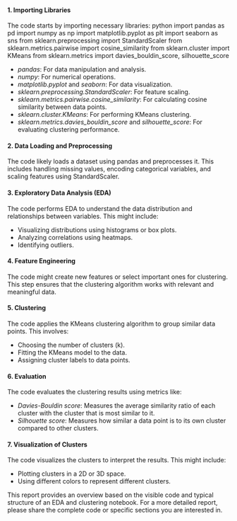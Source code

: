 #### 1. Importing Libraries
The code starts by importing necessary libraries:
python
import pandas as pd
import numpy as np
import matplotlib.pyplot as plt
import seaborn as sns
from sklearn.preprocessing import StandardScaler
from sklearn.metrics.pairwise import cosine_similarity
from sklearn.cluster import KMeans
from sklearn.metrics import davies_bouldin_score, silhouette_score

- *pandas*: For data manipulation and analysis.
- *numpy*: For numerical operations.
- *matplotlib.pyplot* and *seaborn*: For data visualization.
- *sklearn.preprocessing.StandardScaler*: For feature scaling.
- *sklearn.metrics.pairwise.cosine_similarity*: For calculating cosine similarity between data points.
- *sklearn.cluster.KMeans*: For performing KMeans clustering.
- *sklearn.metrics.davies_bouldin_score* and *silhouette_score*: For evaluating clustering performance.

#### 2. Data Loading and Preprocessing
The code likely loads a dataset using pandas and preprocesses it. This includes handling missing values, encoding categorical variables, and scaling features using StandardScaler.

#### 3. Exploratory Data Analysis (EDA)
The code performs EDA to understand the data distribution and relationships between variables. This might include:
- Visualizing distributions using histograms or box plots.
- Analyzing correlations using heatmaps.
- Identifying outliers.

#### 4. Feature Engineering
The code might create new features or select important ones for clustering. This step ensures that the clustering algorithm works with relevant and meaningful data.

#### 5. Clustering
The code applies the KMeans clustering algorithm to group similar data points. This involves:
- Choosing the number of clusters (k).
- Fitting the KMeans model to the data.
- Assigning cluster labels to data points.

#### 6. Evaluation
The code evaluates the clustering results using metrics like:
- *Davies-Bouldin score*: Measures the average similarity ratio of each cluster with the cluster that is most similar to it.
- *Silhouette score*: Measures how similar a data point is to its own cluster compared to other clusters.

#### 7. Visualization of Clusters
The code visualizes the clusters to interpret the results. This might include:
- Plotting clusters in a 2D or 3D space.
- Using different colors to represent different clusters.

This report provides an overview based on the visible code and typical structure of an EDA and clustering notebook. For a more detailed report, please share the complete code or specific sections you are interested in.

